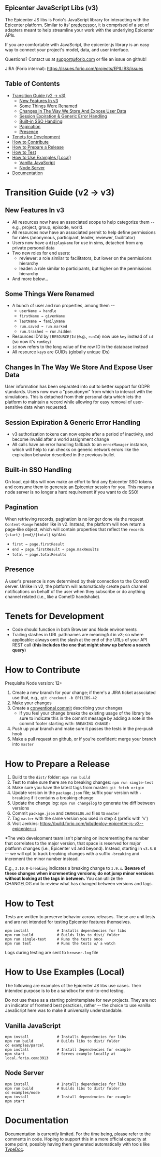 Epicenter JavaScript Libs (v3)
---
The Epicenter JS libs is Forio's JavaScript library for interacting with the Epicenter platform. Similar to its' [predecessor](https://github.com/forio/epicenter-js-libs), it is comprised of a set of adapters meant to help streamline your work with the underlying Epicenter APIs.

If you are comfortable with JavaScript, the epicenter.js library is an easy way to connect your project's model, data, and user interface.

Questions? Contact us at support@forio.com or file an issue on github!

JIRA (Forio internal): https://issues.forio.com/projects/EPILIBS/issues

Table of Contents
---
- [Transition Guide (v2 &rarr; v3)](#transition-guide-v2--v3)
  - [New Features In v3](#new-features-in-v3)
  - [Some Things Were Renamed](#some-things-were-renamed)
  - [Changes In The Way We Store And Expose User Data](#changes-in-the-way-we-store-and-expose-user-data)
  - [Session Expiration & Generic Error Handling](#session-expiration--generic-error-handling)
  - [Built-in SSO Handling](#built-in-sso-handling)
  - [Pagination](#pagination)
  - [Presence](#presence)
- [Tenets for Development](#tenets-for-development)
- [How to Contribute](#how-to-contribute)
- [How to Prepare a Release](#how-to-prepare-a-release)
- [How to Test](#how-to-test)
- [How to Use Examples (Local)](#how-to-use-examples-local)
  - [Vanilla JavaScript](#vanilla-javascript)
  - [Node Server](#node-server)
- [Documentation](#documentation)


# Transition Guide (v2 &rarr; v3)
## New Features In v3
* All resources now have an associated scope to help categorize them -- e.g., project, group, episode, world.
* All resources now have an associated permit to help define permissions for roles (anonymous, participant, leader, reviewer, facilitator)
* Users now have a `displayName` for use in sims, detached from any private personal data
* Two new roles for end users:
    * reviewer: a role similar to facilitators, but lower on the permissions hierarchy
    * leader: a role similar to participants, but higher on the permissions hierarchy
* And more below...

## Some Things Were Renamed
* A bunch of user and run properties, among them --
    * `userName → handle`
    * `firstName → givenName`
    * `lastName → familyName`
    * `run.saved → run.marked`
    * `run.trashed → run.hidden`
* Resources ID'd by `[RESOURCE]Id` (e.g., `runId`) now use `key` instead of `id` (so now it's `runKey`)
* `id` now refers to the long value of the row ID in the database instead
* All resource `key`s are GUIDs (globally unique IDs)

## Changes In The Way We Store And Expose User Data
User information has been separated into out to better support for GDPR standards. Users now own a "pseudonym" from which to interact with the simulations. This is detached from their personal data which lets the platform to maintain a record while allowing for easy removal of user-sensitive data when requested.

## Session Expiration & Generic Error Handling
* v3 authorization tokens can now expire after a period of inactivity, and become invalid after a world assignment change
* All calls have an error handling fallback to an `errorManager` instance, which will help to run checks on generic network errors like the expiration behavior described in the previous bullet

## Built-in SSO Handling
On load, epi-libs will now make an effort to find any Epicenter SSO tokens and consume them to generate an Epicenter session for you. This means a node server is no longer a hard requirement if you want to do SSO!

## Pagination
When retrieving records, pagination is no longer done via the request `Content-Range` header like in v2. Instead, the platform will now return a page-like object, which will contain properties that reflect the `records {start}-{end}/{total}` syntax:

* `first → page.firstResult`
* `end → page.firstResult + page.maxResults`
* `total → page.totalResults`

## Presence
A user's presence is now determined by their connection to the CometD server. Unlike in v2, the platform will automatically create push channel notifications on behalf of the user when they subscribe or do anything channel related (i.e., like a CometD handshake).

# Tenets for Development
* Code should function in both Browser and Node environments
* Trailing slashes in URL pathnames are meaningful in v3; so where applicable: always omit the slash at the end of the URLs of your API REST call (**this includes the one that might show up before a search query**)

# How to Contribute
Prequisite Node version: 12+

1. Create a new branch for your change; if there's a JIRA ticket associated use that, e.g., `git checkout -b EPILIBS-42`
2. Make your changes
3. Create a [conventional commit](https://www.conventionalcommits.org/en/v1.0.0/) describing your changes
   * If you feel your change breaks the existing usage of the library be sure to indicate this in the commit message by adding a note in the commit footer starting with: `BREAKING CHANGE: `
4. Push up your branch and make sure it passes the tests in the pre-push hook
5. Make a pull request on github, or if you're confident: merge your branch into `master`

# How to Prepare a Release
1. Build to the `dist/` folder: `npm run build`
2. Test to make sure there are no breaking changes: `npm run single-test`
3. Make sure you have the latest tags from master: `git fetch origin`
4. Update version in the `package.json` file; suffix your version with `-breaking` if it contains a breaking change
5. Update the change log: `npm run changelog` to generate the diff between versions
6. Commit `package.json` and `CHANGELOG.md` files to `master`
7. Tag `master` with the same version you used in step 4 (prefix with 'v')
8. Visit Jenkins: https://build.forio.com/job/deploy-epicenter-js-v3--epicenter--/

\*The web development team isn't planning on incrementing the number that correlates to the major version, that space is reserved for major platform changes (i.e., Epicenter v4 and beyond). Instead, starting in `v3.8.0` -- we will opt to track breaking changes with a suffix `-breaking` and increment the minor number instead.

E.g., `3.10.0-breaking` indicates a breaking change to `3.9.x`. **Beware of these changes when incrementing versions; do not jump minor versions without looking at the tags in between.** You can utilize the CHANGELOG.md to review what has changed between versions and tags.

# How to Test
Tests are written to preserve behavior across releases. These are unit tests and are not intended for testing Epicenter features themselves.

```
npm install             # Installs dependencies for libs
npm run build           # Builds libs to dist/ folder
npm run single-test     # Runs the tests once
npm run test            # Runs the tests w/ a watch
```
Logs during testing are sent to `browser.log` file

# How to Use Examples (Local)
The following are examples of the Epicenter JS libs use cases. Their intended purpose is to be a sandbox for end-to-end testing.

Do not use these as a starting point/template for new projects. They are not an indicator of frontend best practices, rather -- the choice to use vanilla JavaScript here was to make it universally understandable.

## Vanilla JavaScript
```
npm install             # Installs dependencies for libs
npm run build           # Builds libs to dist/ folder
cd examples/parcel
npm install             # Install dependencies for example
npm start               # Serves example locally at local.forio.com:3913
```
## Node Server
```
npm install             # Installs dependencies for libs
npm run build           # Builds libs to dist/ folder
cd examples/node
npm install             # Install dependencies for example
npm start
```

# Documentation
Documentation is currently limited. For the time being, please refer to the comments in code. Hoping to support this in a more official capacity at some point, possibly having them generated automatically with tools like [TypeDoc](https://typedoc.org/).
